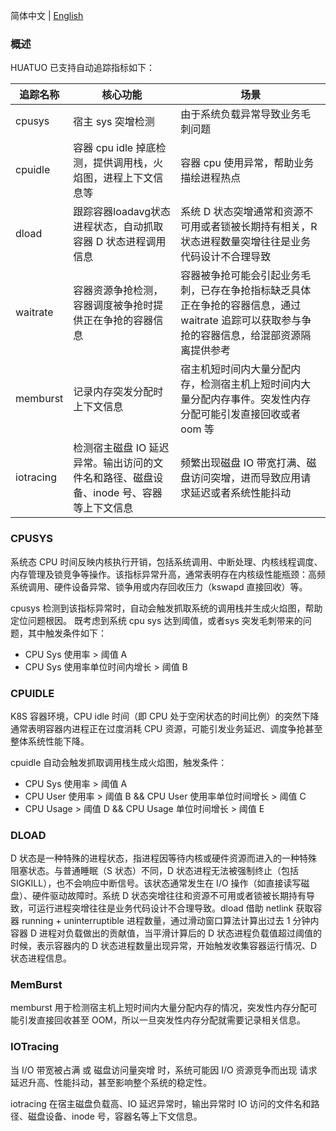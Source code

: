 简体中文 | [English](./autotracing.md)

### 概述
HUATUO 已支持自动追踪指标如下：

| 追踪名称        | 核心功能               | 场景                                   |
| ---------------| --------------------- |-------------------------------------- |
| cpusys        | 宿主 sys 突增检测       | 由于系统负载异常导致业务毛刺问题            |
| cpuidle       | 容器 cpu idle 掉底检测，提供调用栈，火焰图，进程上下文信息等 | 容器 cpu 使用异常，帮助业务描绘进程热点 |
| dload          | 跟踪容器loadavg状态进程状态，自动抓取容器 D 状态进程调用信息 | 系统 D 状态突增通常和资源不可用或者锁被长期持有相关，R 状态进程数量突增往往是业务代码设计不合理导致 |
| waitrate       | 容器资源争抢检测，容器调度被争抢时提供正在争抢的容器信息 | 容器被争抢可能会引起业务毛刺，已存在争抢指标缺乏具体正在争抢的容器信息，通过 waitrate 追踪可以获取参与争抢的容器信息，给混部资源隔离提供参考 |
| memburst       | 记录内存突发分配时上下文信息 | 宿主机短时间内大量分配内存，检测宿主机上短时间内大量分配内存事件。突发性内存分配可能引发直接回收或者 oom 等 |
| iotracing       | 检测宿主磁盘 IO 延迟异常。输出访问的文件名和路径、磁盘设备、inode 号、容器等上下文信息 | 频繁出现磁盘 IO 带宽打满、磁盘访问突增，进而导致应用请求延迟或者系统性能抖动 |

### CPUSYS
系统态 CPU 时间反映内核执行开销，包括系统调用、中断处理、内核线程调度、内存管理及锁竞争等操作。该指标异常升高，通常表明存在内核级性能瓶颈：高频系统调用、硬件设备异常、锁争用或内存回收压力（kswapd 直接回收）等。

cpusys 检测到该指标异常时，自动会触发抓取系统的调用栈并生成火焰图，帮助定位问题根因。 既考虑到系统 cpu sys 达到阈值，或者sys 突发毛刺带来的问题，其中触发条件如下：
- CPU Sys 使用率 > 阈值 A
- CPU Sys 使用率单位时间内增长 > 阈值 B

### CPUIDLE
K8S 容器环境，CPU idle 时间（即 CPU 处于空闲状态的时间比例）的突然下降通常表明容器内进程正在过度消耗 CPU 资源，可能引发业务延迟、调度争抢甚至整体系统性能下降。

cpuidle 自动会触发抓取调用栈生成火焰图，触发条件：
- CPU Sys 使用率 > 阈值 A
- CPU User 使用率 > 阈值 B && CPU User 使用率单位时间增长 > 阈值 C
- CPU Usage > 阈值 D && CPU Usage 单位时间增长 > 阈值 E

### DLOAD
D 状态是一种特殊的进程状态，指进程因等待内核或硬件资源而进入的一种特殊阻塞状态。与普通睡眠（S 状态）不同，D 状态进程无法被强制终止（包括 SIGKILL），也不会响应中断信号。该状态通常发生在 I/O 操作（如直接读写磁盘）、硬件驱动故障时。系统 D 状态突增往往和资源不可用或者锁被长期持有导致，可运行进程突增往往是业务代码设计不合理导致。dload 借助 netlink 获取容器 running + uninterruptible 进程数量，通过滑动窗口算法计算出过去 1 分钟内容器 D 进程对负载做出的贡献值，当平滑计算后的 D 状态进程负载值超过阈值的时候，表示容器内的 D 状态进程数量出现异常，开始触发收集容器运行情况、D 状态进程信息。

### MemBurst
memburst 用于检测宿主机上短时间内大量分配内存的情况，突发性内存分配可能引发直接回收甚至 OOM，所以一旦突发性内存分配就需要记录相关信息。

### IOTracing
当 I/O 带宽被占满 或 磁盘访问量突增 时，系统可能因 I/O 资源竞争而出现 请求延迟升高、性能抖动，甚至影响整个系统的稳定性。

iotracing 在宿主磁盘负载高、IO 延迟异常时，输出异常时 IO 访问的文件名和路径、磁盘设备、inode 号，容器名等上下文信息。

